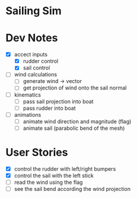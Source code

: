 # Sailing Sim

# Dev Notes
- [x] accect inputs
	- [x] rudder control
	- [x] sail control
- [ ] wind calculations
	- [ ] generate wind -> vector
	- [ ] get projection of wind onto the sail normal
- [ ] kinematics
	- [ ] pass sail projection into boat
	- [ ] pass rudder into boat
- [ ] animations
	- [ ] animate wind direction and magnitude (flag)
	- [ ] animate sail (parabolic bend of the mesh)

# User Stories
- [x] control the rudder with left/right bumpers
- [x] control the sail with the left stick
- [ ] read the wind using the flag
- [ ] see the sail bend according the wind projection

